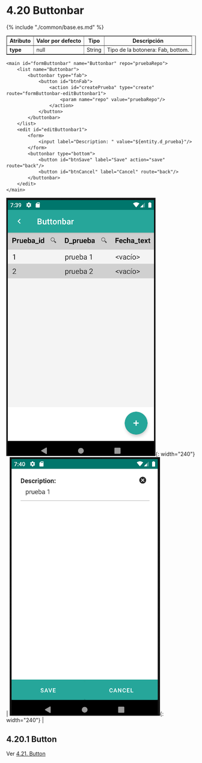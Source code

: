 # 4.20 Buttonbar
<table border="1">
    <thead>
        <tr>
            <th colspan="2">Atributo</th>
            <th>Valor por defecto</th>
            <th>Tipo</th>
            <th>Descripción</th>
         </tr>
    </thead>
    <tbody>
        {% include "./common/base.es.md" %}
        <tr>
            <td colspan="2"><strong>type</strong></td>
            <td>null</td>
            <td>String</td>
            <td>Tipo de la botonera: Fab, bottom.</td>
        </tr>
    </tbody>
</table>    

    <main id="formButtonbar" name="Buttonbar" repo="pruebaRepo">
        <list name="Buttonbar">
            <buttonbar type="fab">
                <button id="btnFab">
                    <action id="createPrueba" type="create" route="formButtonbar-editButtonbar1">
                        <param name="repo" value="pruebaRepo"/>
                    </action>
                </button>
            </buttonbar>
        </list>
        <edit id="editButtonbar1">
            <form>
                <input label="Description: " value="${entity.d_prueba}"/>
            </form>
            <buttonbar type="bottom">
                <button id="btnSave" label="Save" action="save" route="back"/>
                <button id="btnCancel" label="Cancel" route="back"/>
            </buttonbar>
        </edit>
    </main>

![Imagen 1](../img/buttonbar1.png){: width="240"} | ![Imagen 2](../img/buttonbar2.png){: width="240"} |

## 4.20.1 Button
Ver [4.21. Button](button.es.md)